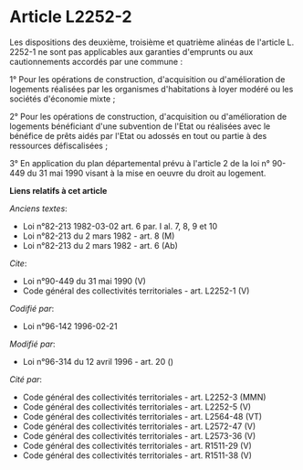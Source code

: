 # Article L2252-2

Les dispositions des deuxième, troisième et quatrième alinéas de l'article L. 2252-1 ne sont pas applicables aux garanties
d'emprunts ou aux cautionnements accordés par une commune : 

1° Pour les opérations de construction, d'acquisition ou d'amélioration de logements réalisées par les organismes
d'habitations à loyer modéré ou les sociétés d'économie mixte ; 

2° Pour les opérations de construction, d'acquisition ou d'amélioration de logements bénéficiant d'une subvention de l'Etat
ou réalisées avec le bénéfice de prêts aidés par l'Etat ou adossés en tout ou partie à des ressources défiscalisées ; 

3° En application du plan départemental prévu à l'article 2 de la loi n° 90-449 du 31 mai 1990 visant à la mise en oeuvre du
droit au logement.

**Liens relatifs à cet article**

_Anciens textes_:

  - Loi n°82-213 1982-03-02 art. 6 par. I al. 7, 8, 9 et 10
  - Loi n°82-213 du 2 mars 1982 - art. 8 (M)
  - Loi n°82-213 du 2 mars 1982 - art. 6 (Ab)

_Cite_:

  - Loi n°90-449 du 31 mai 1990 (V)
  - Code général des collectivités territoriales - art. L2252-1 (V)

_Codifié par_:

  - Loi n°96-142 1996-02-21

_Modifié par_:

  - Loi n°96-314 du 12 avril 1996 - art. 20 ()

_Cité par_:

  - Code général des collectivités territoriales - art. L2252-3 (MMN)
  - Code général des collectivités territoriales - art. L2252-5 (V)
  - Code général des collectivités territoriales - art. L2564-48 (VT)
  - Code général des collectivités territoriales - art. L2572-47 (V)
  - Code général des collectivités territoriales - art. L2573-36 (V)
  - Code général des collectivités territoriales - art. R1511-29 (V)
  - Code général des collectivités territoriales - art. R1511-38 (V)
